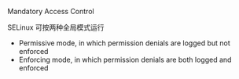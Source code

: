 Mandatory Access Control

SELinux 可按两种全局模式运行
- Permissive mode, in which permission denials are logged but not enforced
- Enforcing mode, in which permission denials are both logged and enforced
